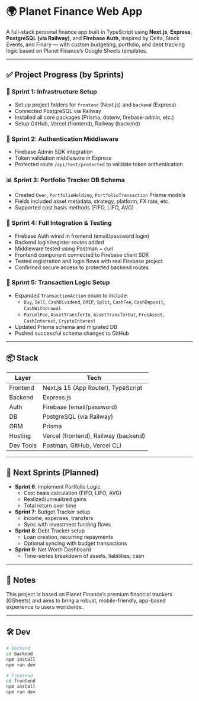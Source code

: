 # 🌍 Planet Finance Web App

A full-stack personal finance app built in TypeScript using **Next.js**, **Express**, **PostgreSQL (via Railway)**, and **Firebase Auth**, inspired by Delta, Stock Events, and Finary — with custom budgeting, portfolio, and debt tracking logic based on Planet Finance’s Google Sheets templates.

---

## ✅ Project Progress (by Sprints)

### 🚀 Sprint 1: Infrastructure Setup
- Set up project folders for `frontend` (Next.js) and `backend` (Express)
- Connected PostgreSQL via Railway
- Installed all core packages (Prisma, dotenv, firebase-admin, etc.)
- Setup GitHub, Vercel (frontend), Railway (backend)

### 🔐 Sprint 2: Authentication Middleware
- Firebase Admin SDK integration
- Token validation middleware in Express
- Protected route `/api/test/protected` to validate token authentication

### 📊 Sprint 3: Portfolio Tracker DB Schema
- Created `User`, `PortfolioHolding`, `PortfolioTransaction` Prisma models
- Fields included asset metadata, strategy, platform, FX rate, etc.
- Supported cost basis methods (FIFO, LIFO, AVG)

### 🔁 Sprint 4: Full Integration & Testing
- Firebase Auth wired in frontend (email/password login)
- Backend login/register routes added
- Middleware tested using Postman + curl
- Frontend component connected to Firebase client SDK
- Tested registration and login flows with real Firebase project
- Confirmed secure access to protected backend routes

### 🧠 Sprint 5: Transaction Logic Setup
- Expanded `TransactionAction` enum to include:
  - `Buy`, `Sell`, `CashDividend`, `DRIP`, `Split`, `CashFee`, `CashDeposit`, `CashWithdrawal`
  - `ParcelFee`, `AssetTransferIn`, `AssetTransferOut`, `FreeAsset`, `CashInterest`, `CryptoInterest`
- Updated Prisma schema and migrated DB
- Pushed successful schema changes to GitHub

---

## 📦 Stack

| Layer         | Tech                             |
|---------------|----------------------------------|
| Frontend      | Next.js 15 (App Router), TypeScript |
| Backend       | Express.js                       |
| Auth          | Firebase (email/password)        |
| DB            | PostgreSQL (via Railway)         |
| ORM           | Prisma                           |
| Hosting       | Vercel (frontend), Railway (backend) |
| Dev Tools     | Postman, GitHub, Vercel CLI      |

---

## 📌 Next Sprints (Planned)

- **Sprint 6**: Implement Portfolio Logic
  - Cost basis calculation (FIFO, LIFO, AVG)
  - Realized/unrealized gains
  - Total return over time
- **Sprint 7**: Budget Tracker setup
  - Income, expenses, transfers
  - Sync with investment funding flows
- **Sprint 8**: Debt Tracker setup
  - Loan creation, recurring repayments
  - Optional syncing with budget transactions
- **Sprint 9**: Net Worth Dashboard
  - Time-series breakdown of assets, liabilities, cash

---

## 🧠 Notes

This project is based on Planet Finance’s premium financial trackers (GSheets) and aims to bring a robust, mobile-friendly, app-based experience to users worldwide.

---

## 🛠 Dev

```bash
# Backend
cd backend
npm install
npm run dev

# Frontend
cd frontend
npm install
npm run dev
